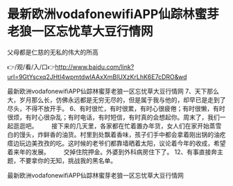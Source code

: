 # 最新欧洲vodafonewifiAPP仙踪林蜜芽老狼一区忘忧草大豆行情网
父母都是仁慈的无私的伟大的所高

👉/观/看/入/口👉http://www.baidu.com/link?url=9GtYscxq2JHtl4wpmtdwIAAxXmBlUXzKrLhK6E7cDRO&wd

最新欧洲vodafonewifiAPP仙踪林蜜芽老狼一区忘忧草大豆行情网	7、天下那么大，岁月那么长，仿佛永远都是无穷无尽的，但是属于我与他的，却早已是走到了尽头，不得不放开手。
	6、有时很忙，有时很累，有时心很疲倦；有时很懒，有时很烦，有时心很杂乱；有时电话，有时短信，有时真的会想起你。周末了，我们一起逛逛吧。
　　接下来的几天里，各家都在忙着置办年货，女人们在家开始蒸雪白的馒头，炸鲜香的油货。村里到处飘着香味，孩子们手中都会拿着刚出锅的油疙瘩边玩边美孜孜的吃。这时候的老爷们都靠墙晒着太阳，议论着今年的收成，希望着来年的发展。
　　交掉住院押金。外婆到外科病房住下了。
	12、有事直接奔主题，不要拿你的无知，挑战我的黑名单。

最新欧洲vodafonewifiAPP仙踪林蜜芽老狼一区忘忧草大豆行情网
